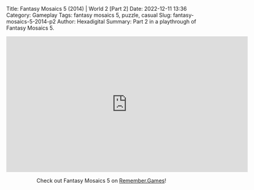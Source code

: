Title: Fantasy Mosaics 5 (2014) | World 2 [Part 2]
Date: 2022-12-11 13:36
Category: Gameplay
Tags: fantasy mosaics 5,  puzzle,  casual
Slug: fantasy-mosaics-5-2014-p2
Author: Hexadigital
Summary: Part 2 in a playthrough of Fantasy Mosaics 5.

<center><iframe src="https://www.youtube.com/embed/2zL9ou3pkwc?feature=oembed" allow="accelerometer; autoplay; encrypted-media; gyroscope; picture-in-picture" width="640" height="360" frameborder="0"></iframe>

Check out Fantasy Mosaics 5 on [Remember.Games](https://remember.games/game/6529/fantasy-mosaics-5/)!</center>